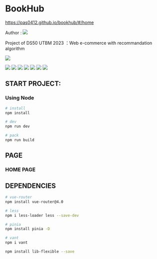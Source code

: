 # BookHub 
https://pas0412.github.io/bookhub/#/home

Author : [![](https://img.shields.io/badge/@Pas0412-grey)](https://github.com/Pas0412)

Project of DS50 UTBM 2023 ：Web e-commerce with recommandation algorithm

![](https://img.shields.io/badge/IDE-VSCODE-007ACC?style=flat&logo=visual-studio-code)

![](https://img.shields.io/badge/Node.js-v9.5.0-CB3837?style=for-the-badge&logo=npm)
![](https://img.shields.io/badge/Npm-v18.15.0-339933?style=for-the-badge&logo=node.js)
![](https://img.shields.io/badge/Vue-v3.2.47-4fc08d?style=for-the-badge&logo=vue.js)
![](https://img.shields.io/badge/Vite-v4.2.0-646CFF?style=for-the-badge&logo=vite)
![](https://img.shields.io/badge/Pinia-v2.0.33-yellow?style=for-the-badge&logo=pinia)
![](https://img.shields.io/badge/Vant-v4.1.0-lightblue?style=for-the-badge&logo=vant)
![](https://img.shields.io/badge/Less-v4.1.3-1D365D?style=for-the-badge&logo=less)

## START PROJECT:

### Using Node
``` bash
# install
npm install

# dev
npm run dev

# pack
npm run build
```

## PAGE

###  HOME PAGE

## DEPENDENCIES
``` bash
# vue-router
npm install vue-router@4.0 

# less
npm i less-loader less --save-dev

# pinia
npm install pinia -D

# vant
npm i vant

npm install lib-flexible --save
```
